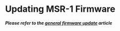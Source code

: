 # Updating MSR-1 Firmware

##### Please refer to the [general firmware update](https://wiki.apolloautomation.cloud/books/general/page/updating-firmware "Updating Firmware") article